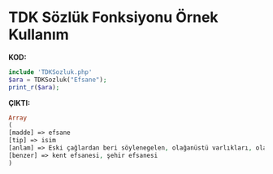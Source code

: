# TDK Sözlük Fonksiyonu Örnek Kullanım
<b>KOD:</b>
 ```php
include 'TDKSozluk.php'
$ara = TDKSozluk("Efsane");
print_r($ara);
```
<b>ÇIKTI:</b>
 ```php
Array
(
[madde] => efsane
[tip] => isim
[anlam] => Eski çağlardan beri söylenegelen, olağanüstü varlıkları, olayları konu edinen hayalî hikâye, söylence
[benzer] => kent efsanesi, şehir efsanesi
)
  ```  
   
    
    


